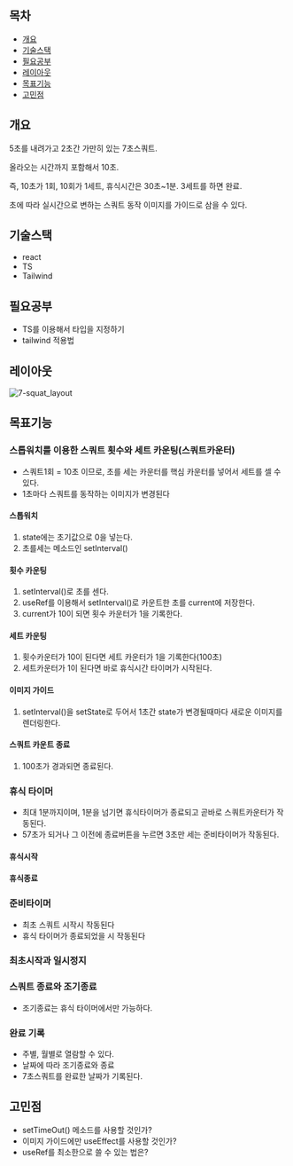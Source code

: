 ## 목차
- [개요](#개요)
- [기술스택](#기술스택)
- [필요공부](#필요공부)
- [레이아웃](#레이아웃)
- [목표기능](#목표기능)
- [고민점](#고민점)

## 개요

5초를 내려가고 2초간 가만히 있는 7초스쿼트. 

올라오는 시간까지 포함해서 10초. 

즉, 10초가 1회, 10회가 1세트, 휴식시간은 30초~1분. 3세트를 하면 완료.

초에 따라 실시간으로 변하는 스쿼트 동작 이미지를 가이드로 삼을 수 있다.

## 기술스택
- react
- TS
- Tailwind

## 필요공부
- TS를 이용해서 타입을 지정하기
- tailwind 적용법


## 레이아웃
![7-squat_layout](https://user-images.githubusercontent.com/94972549/175818188-6fd63029-6b97-4d38-beed-39ff81049c4d.png)

## 목표기능

### 스톱워치를 이용한 스쿼트 횟수와 세트 카운팅(스쿼트카운터)

- 스쿼트1회 = 10초 이므로, 초를 세는 카운터를 핵심 카운터를 넣어서 세트를 셀 수 있다.  
- 1초마다 스쿼트를 동작하는 이미지가 변경된다

#### 스톱워치 
1. state에는 초기값으로 0을 넣는다. 
2. 초를세는 메소드인 setInterval()

#### 횟수 카운팅 
1. setInterval()로 초를 센다.
2. useRef를 이용해서 setInterval()로 카운트한 초를 current에 저장한다. 
3. current가 10이 되면 횟수 카운터가 1을 기록한다. 

#### 세트 카운팅 
1. 횟수카운터가 10이 된다면 세트 카운터가 1을 기록한다(100초)
2. 세트카운터가 1이 된다면 바로 휴식시간 타이머가 시작된다.

#### 이미지 가이드 
1. setInterval()을  setState로 두어서 1초간 state가 변경될때마다 새로운 이미지를 렌더링한다.

#### 스쿼트 카운트 종료 
1. 100초가 경과되면 종료된다.

### 휴식 타이머 

- 최대 1분까지이며, 1분을 넘기면 휴식타이머가 종료되고 곧바로 스쿼트카운터가 작동된다. 
- 57초가 되거나 그 이전에 종료버튼을 누르면 3초만 세는 준비타이머가 작동된다.

#### 휴식시작 

#### 휴식종료 

### 준비타이머

- 최초 스쿼트 시작시 작동된다
- 휴식 타이머가 종료되었을 시 작동된다

### 최초시작과 일시정지

### 스쿼트 종료와 조기종료

- 조기종료는 휴식 타이머에서만 가능하다.

### 완료 기록

- 주별, 월별로 열람할 수 있다. 
- 날짜에 따라 조기종료와 종료
- 7초스쿼트를 완료한 날짜가 기록된다. 

## 고민점
- setTimeOut() 메소드를 사용할 것인가? 
- 이미지 가이드에만 useEffect를 사용할 것인가?
- useRef를 최소한으로 쓸 수 있는 법은? 

